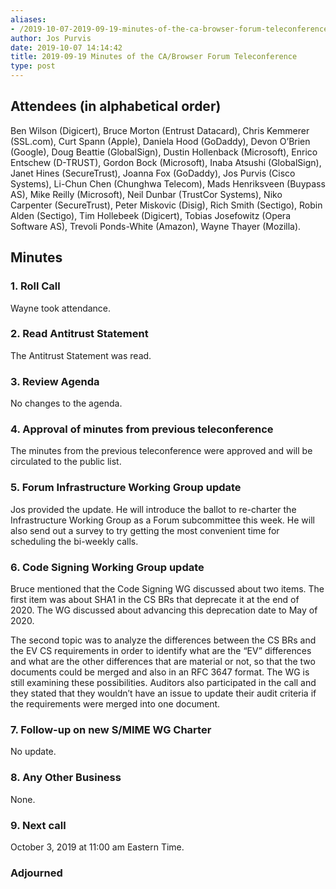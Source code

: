 ```yaml
---
aliases:
- /2019-10-07-2019-09-19-minutes-of-the-ca-browser-forum-teleconference/
author: Jos Purvis
date: 2019-10-07 14:14:42
title: 2019-09-19 Minutes of the CA/Browser Forum Teleconference
type: post
---
```


## Attendees (in alphabetical order) 

Ben Wilson (Digicert), Bruce Morton (Entrust Datacard), Chris Kemmerer (SSL.com), Curt Spann (Apple), Daniela Hood (GoDaddy), Devon O’Brien (Google), Doug Beattie (GlobalSign), Dustin Hollenback (Microsoft), Enrico Entschew (D-TRUST), Gordon Bock (Microsoft), Inaba Atsushi (GlobalSign), Janet Hines (SecureTrust), Joanna Fox (GoDaddy), Jos Purvis (Cisco Systems), Li-Chun Chen (Chunghwa Telecom), Mads Henriksveen (Buypass AS), Mike Reilly (Microsoft), Neil Dunbar (TrustCor Systems), Niko Carpenter (SecureTrust), Peter Miskovic (Disig), Rich Smith (Sectigo), Robin Alden (Sectigo), Tim Hollebeek (Digicert), Tobias Josefowitz (Opera Software AS), Trevoli Ponds-White (Amazon), Wayne Thayer (Mozilla).

## Minutes



### 1. Roll Call



Wayne took attendance.

### 2. Read Antitrust Statement



The Antitrust Statement was read.

### 3. Review Agenda



No changes to the agenda.

### 4. Approval of minutes from previous teleconference 

The minutes from the previous teleconference were approved and will be circulated to the public list.

### 5. Forum Infrastructure Working Group update 

Jos provided the update. He will introduce the ballot to re-charter the Infrastructure Working Group as a Forum subcommittee this week. He will also send out a survey to try getting the most convenient time for scheduling the bi-weekly calls.

### 6. Code Signing Working Group update 

Bruce mentioned that the Code Signing WG discussed about two items. The first item was about SHA1 in the CS BRs that deprecate it at the end of 2020. The WG discussed about advancing this deprecation date to May of 2020.

The second topic was to analyze the differences between the CS BRs and the EV CS requirements in order to identify what are the “EV” differences and what are the other differences that are material or not, so that the two documents could be merged and also in an RFC 3647 format. The WG is still examining these possibilities. Auditors also participated in the call and they stated that they wouldn’t have an issue to update their audit criteria if the requirements were merged into one document.

### 7. Follow-up on new S/MIME WG Charter 

No update.

### 8. Any Other Business 

None.

### 9. Next call



October 3, 2019 at 11:00 am Eastern Time.

### Adjourned